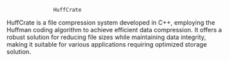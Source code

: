                    HuffCrate
                   
HuffCrate is a file compression system developed in C++, employing the Huffman coding algorithm to achieve efficient 
data compression. 
It offers a robust solution for reducing file sizes while maintaining data integrity, making it suitable for various 
applications requiring optimized storage solution.
